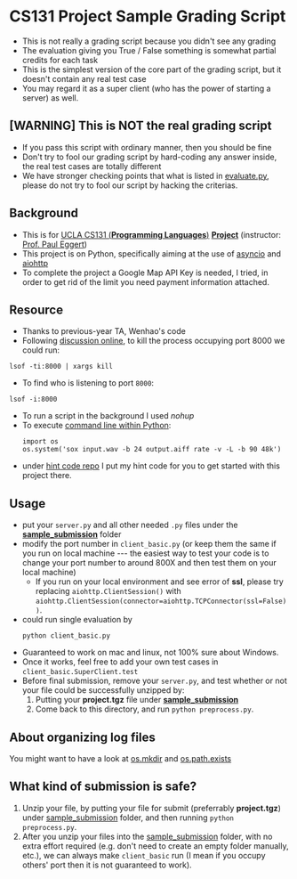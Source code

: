 # CS131 Project Sample Grading Script
* This is not really a grading script because you didn't see any grading
* The evaluation giving you True / False something is somewhat partial credits for each task
* This is the simplest version of the core part of the grading script, but it doesn't contain any real test case
* You may regard it as a super client (who has the power of starting a server) as well.

## [WARNING] This is NOT the real grading script
* If you pass this script with ordinary manner, then you should be fine
* Don't try to fool our grading script by hard-coding any answer inside, the real test cases are totally different
* We have stronger checking points that what is listed in [evaluate.py](./evaluate.py), please do not try to fool our script by hacking the criterias.

## Background
- This is for [UCLA CS131 (**Programming Languages**)](http://web.cs.ucla.edu/classes/winter20/cs131/index.html) [**Project**](http://web.cs.ucla.edu/classes/winter20/cs131/hw/pr.html) (instructor: [Prof. Paul Eggert](http://web.cs.ucla.edu/classes/winter20/cs131/mail-eggert.html))
- This project is on Python, specifically aiming at the use of [asyncio](https://docs.python.org/3/library/asyncio.html) and [aiohttp](https://aiohttp.readthedocs.io/en/stable/)
- To complete the project a Google Map API Key is needed, I tried, in order to get rid of the limit you need payment information attached.

## Resource
- Thanks to previous-year TA, Wenhao's code
- Following [discussion online](https://stackoverflow.com/questions/3855127/find-and-kill-process-locking-port-3000-on-mac), to kill the process occupying port 8000 we could run: 
```shell
lsof -ti:8000 | xargs kill
```
- To find who is listening to port ```8000```:
```shell
lsof -i:8000
```
- To run a script in the background I used *nohup*
- To execute [command line within Python](https://stackoverflow.com/questions/450285/executing-command-line-programs-from-within-python):
    ```shell
    import os
    os.system('sox input.wav -b 24 output.aiff rate -v -L -b 90 48k')
    ```
- under [hint code repo](https://github.com/CS131-TA-team/UCLA_CS131_CodeHelp/tree/master/Python) I put my hint code for you to get started with this project there.

## Usage
* put your ```server.py``` and all other needed ```.py``` files under the [**sample_submission**](./sample_submission) folder
* modify the port number in ```client_basic.py``` (or keep them the same if you run on local machine --- the easiest way to test your code is to change your port number to around 800X and then test them on your local machine)
    * If you run on your local environment and see error of **ssl**, please try replacing ```aiohttp.ClientSession()``` with ```aiohttp.ClientSession(connector=aiohttp.TCPConnector(ssl=False))```.
* could run single evaluation by
    ```shell
    python client_basic.py
    ```
* Guaranteed to work on mac and linux, not 100% sure about Windows.
* Once it works, feel free to add your own test cases in ```client_basic.SuperClient.test```
* Before final submission, remove your ```server.py```, and test whether or not your file could be successfully unzipped by:
    1. Putting your **project.tgz** file under [**sample_submission**](./sample_submission)
    2. Come back to this directory, and run ```python preprocess.py```.

## About organizing log files
You might want to have a look at [os.mkdir](https://www.tutorialspoint.com/python/os_mkdir.htm) and [os.path.exists](https://www.geeksforgeeks.org/python-os-path-exists-method/)

## What kind of submission is safe?
1. Unzip your file, by putting your file for submit (preferrably **project.tgz**) under [sample_submission](./sample_submission) folder, and then running ```python preprocess.py```.
2. After you unzip your files into the [sample_submission](./sample_submission) folder, with no extra effort required (e.g. don't need to create an empty folder manually, etc.), we can always make ```client_basic``` run (I mean if you occupy others' port then it is not guaranteed to work).


